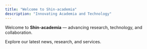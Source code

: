 ```yaml
---
title: "Welcome to Shin-academia"
description: "Innovating Academia and Technology"
---
```


Welcome to **Shin-academia** — advancing research, technology, and collaboration.

Explore our latest news, research, and services.

